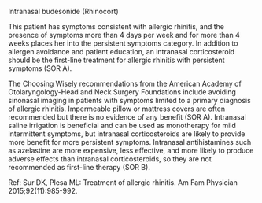 Intranasal budesonide (Rhinocort)

This patient has symptoms consistent with allergic rhinitis, and the presence of symptoms more than 4 days per week and for more than 4 weeks places her into the persistent symptoms category. In addition to allergen avoidance and patient education, an intranasal corticosteroid should be the first-line treatment for allergic rhinitis with persistent symptoms (SOR A).

The Choosing Wisely recommendations from the American Academy of Otolaryngology-Head and Neck Surgery Foundations include avoiding sinonasal imaging in patients with symptoms limited to a primary diagnosis of allergic rhinitis. Impermeable pillow or mattress covers are often recommended but there is no evidence of any benefit (SOR A). Intranasal saline irrigation is beneficial and can be used as monotherapy for mild intermittent symptoms, but intranasal corticosteroids are likely to provide more benefit for more persistent symptoms. Intranasal antihistamines such as azelastine are more expensive, less effective, and more likely to produce adverse effects than intranasal corticosteroids, so they are not recommended as first-line therapy (SOR B).

Ref: Sur DK, Plesa ML: Treatment of allergic rhinitis. Am Fam Physician 2015;92(11):985-992.